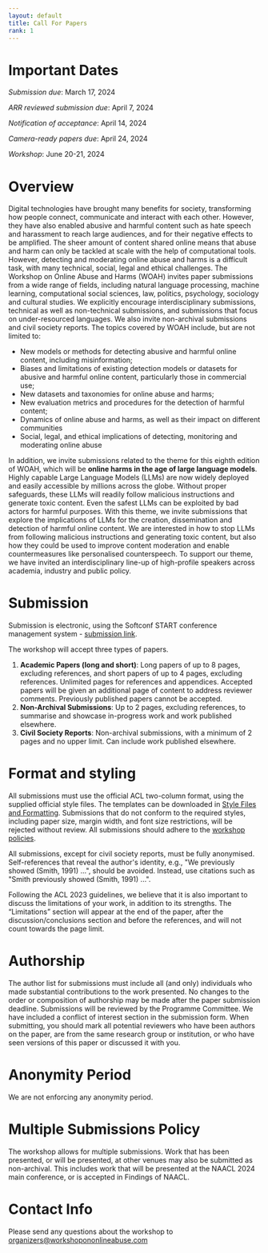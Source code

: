 ```yaml
---
layout: default
title: Call For Papers
rank: 1
---
```


# Important Dates
*Submission due*: 		March 17, 2024

*ARR reviewed submission due*: April 7, 2024

*Notification of acceptance*:       April 14, 2024

*Camera-ready papers due*: 	April 24, 2024

*Workshop*: 			June 20-21, 2024

# Overview

Digital technologies have brought many benefits for society, transforming how people connect, communicate and interact with each other. However, they have also enabled abusive and harmful content such as hate speech and harassment to reach large audiences, and for their negative effects to be amplified. The sheer amount of content shared online means that abuse and harm can only be tackled at scale with the help of computational tools. However, detecting and moderating online abuse and harms is a difficult task, with many technical, social, legal and ethical challenges.
The Workshop on Online Abuse and Harms (WOAH) invites paper submissions from a wide range of fields, including natural language processing, machine learning, computational social sciences, law, politics, psychology, sociology and cultural studies. We explicitly encourage interdisciplinary submissions, technical as well as non-technical submissions, and submissions that focus on under-resourced languages. We also invite non-archival submissions and civil society reports.
The topics covered by WOAH include, but are not limited to:
- New models or methods for detecting abusive and harmful online content, including misinformation;
- Biases and limitations of existing detection models or datasets for abusive and harmful online content, particularly those in commercial use;
- New datasets and taxonomies for online abuse and harms;
- New evaluation metrics and procedures for the detection of harmful content;
- Dynamics of online abuse and harms, as well as their impact on different communities
- Social, legal, and ethical implications of detecting, monitoring and moderating online abuse

In addition, we invite submissions related to the theme for this eighth edition of WOAH, which will be **online harms in the age of large language models**. Highly capable Large Language Models (LLMs) are now widely deployed and easily accessible by millions across the globe. Without proper safeguards, these LLMs will readily follow malicious instructions and generate toxic content. Even the safest LLMs can be exploited by bad actors for harmful purposes. With this theme, we invite submissions that explore the implications of LLMs for the creation, dissemination and detection of harmful online content. We are interested in how to stop LLMs from following malicious instructions and generating toxic content, but also how they could be used to improve content moderation and enable countermeasures like personalised counterspeech. To support our theme, we have invited an interdisciplinary line-up of high-profile speakers across academia, industry and public policy.

# Submission

Submission is electronic, using the Softconf START conference management system - [submission link](https://softconf.com/naacl2024/WOAH2024/).

The workshop will accept three types of papers.
1. **Academic Papers (long and short)**: Long papers of up to 8 pages, excluding references, and short papers of up to 4 pages, excluding references. Unlimited pages for references and appendices. Accepted papers will be given an additional page of content to address reviewer comments. Previously published papers cannot be accepted.
2. **Non-Archival Submissions**: Up to 2 pages, excluding references, to summarise and showcase in-progress work and work  published elsewhere.
3. **Civil Society Reports**: Non-archival submissions, with a minimum of 2 pages and no upper limit. Can include work published elsewhere.

# Format and styling

All submissions must use the official ACL two-column format, using the supplied official style files. The templates can be downloaded in [Style Files and Formatting](https://github.com/acl-org/acl-style-files). Submissions that do not conform to the required styles, including paper size, margin width, and font size restrictions, will be rejected without review. All submissions should adhere to the [workshop policies](https://www.workshopononlineabuse.com/policies.html).

All submissions, except for civil society reports, must be fully anonymised. Self-references that reveal the author's identity, e.g., "We previously showed (Smith, 1991) ...", should be avoided. Instead, use citations such as "Smith previously showed (Smith, 1991) ...".

Following the ACL 2023 guidelines, we believe that it is also important to discuss the limitations of your work, in addition to its strengths. The “Limitations” section will appear at the end of the paper, after the discussion/conclusions section and before the references, and will not count towards the page limit.

# Authorship

The author list for submissions must include all (and only) individuals who made substantial contributions to the work presented. No changes to the order or composition of authorship may be made after the paper submission deadline.
Submissions will be reviewed by the Programme Committee. We have included a conflict of interest section in the submission form. When submitting, you should mark all potential reviewers who have been authors on the paper, are from the same research group or institution, or who have seen versions of this paper or discussed it with you.

# Anonymity Period

We are not enforcing any anonymity period.

# Multiple Submissions Policy

The workshop allows for multiple submissions. Work that has been presented, or will be presented, at other venues may also be submitted as non-archival. This includes work that will be presented at the NAACL 2024 main conference, or is accepted in Findings of NAACL.

# Contact Info

Please send any questions about the workshop to <a href="mailto:organizers@workshopononlineabuse.com">organizers@workshopononlineabuse.com</a>
